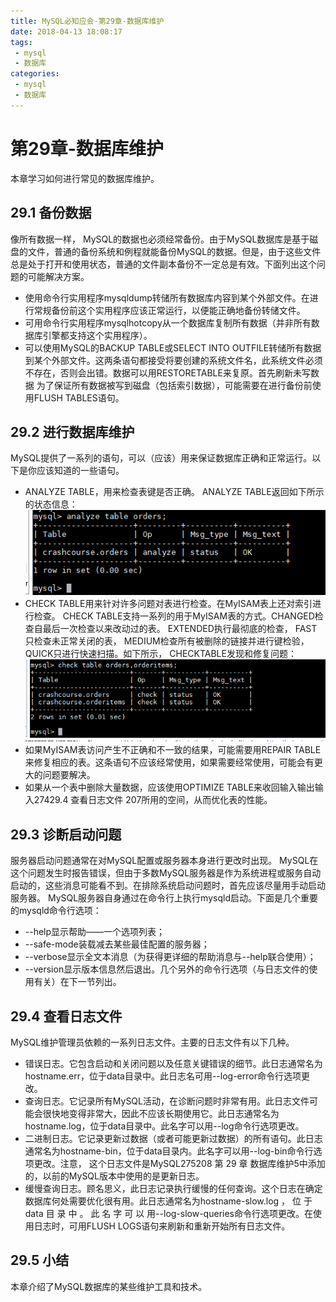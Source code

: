 ```yaml
---
title: MySQL必知应会-第29章-数据库维护
date: 2018-04-13 18:08:17
tags:
 - mysql
 - 数据库
categories:
 - mysql
 - 数据库
---
```


# 第29章-数据库维护
本章学习如何进行常见的数据库维护。

## 29.1 备份数据
像所有数据一样， MySQL的数据也必须经常备份。由于MySQL数据库是基于磁盘的文件，普通的备份系统和例程就能备份MySQL的数据。但是，由于这些文件总是处于打开和使用状态，普通的文件副本备份不一定总是有效。下面列出这个问题的可能解决方案。
- 使用命令行实用程序mysqldump转储所有数据库内容到某个外部文件。在进行常规备份前这个实用程序应该正常运行，以便能正确地备份转储文件。
- 可用命令行实用程序mysqlhotcopy从一个数据库复制所有数据（并非所有数据库引擎都支持这个实用程序）。
- 可以使用MySQL的BACKUP TABLE或SELECT INTO OUTFILE转储所有数据到某个外部文件。这两条语句都接受将要创建的系统文件名，此系统文件必须不存在，否则会出错。数据可以用RESTORETABLE来复原。首先刷新未写数据 为了保证所有数据被写到磁盘（包括索引数据），可能需要在进行备份前使用FLUSH TABLES语句。

## 29.2 进行数据库维护
MySQL提供了一系列的语句，可以（应该）用来保证数据库正确和正常运行。以下是你应该知道的一些语句。
- ANALYZE TABLE，用来检查表键是否正确。 ANALYZE TABLE返回如下所示的状态信息：
![pic](MySQL必知应会-第29章-数据库维护/Snipaste_2018-04-16_11-58-36.png)
- CHECK TABLE用来针对许多问题对表进行检查。在MyISAM表上还对索引进行检查。 CHECK TABLE支持一系列的用于MyISAM表的方式。CHANGED检查自最后一次检查以来改动过的表。 EXTENDED执行最彻底的检查， FAST只检查未正常关闭的表， MEDIUM检查所有被删除的链接并进行键检验， QUICK只进行快速扫描。如下所示， CHECKTABLE发现和修复问题：
![pic](MySQL必知应会-第29章-数据库维护/Snipaste_2018-04-16_11-59-24.png)
- 如果MyISAM表访问产生不正确和不一致的结果，可能需要用REPAIR TABLE来修复相应的表。这条语句不应该经常使用，如果需要经常使用，可能会有更大的问题要解决。
- 如果从一个表中删除大量数据，应该使用OPTIMIZE TABLE来收回输入输出输入27429.4 查看日志文件 207所用的空间，从而优化表的性能。

## 29.3 诊断启动问题
服务器启动问题通常在对MySQL配置或服务器本身进行更改时出现。 MySQL在这个问题发生时报告错误，但由于多数MySQL服务器是作为系统进程或服务自动启动的，这些消息可能看不到。在排除系统启动问题时，首先应该尽量用手动启动服务器。 MySQL服务器自身通过在命令行上执行mysqld启动。下面是几个重要的mysqld命令行选项：
- --help显示帮助——一个选项列表；
- --safe-mode装载减去某些最佳配置的服务器；
- --verbose显示全文本消息（为获得更详细的帮助消息与--help联合使用）；
- --version显示版本信息然后退出。几个另外的命令行选项（与日志文件的使用有关）在下一节列出。

## 29.4 查看日志文件
MySQL维护管理员依赖的一系列日志文件。主要的日志文件有以下几种。
- 错误日志。它包含启动和关闭问题以及任意关键错误的细节。此日志通常名为hostname.err，位于data目录中。此日志名可用--log-error命令行选项更改。
- 查询日志。它记录所有MySQL活动，在诊断问题时非常有用。此日志文件可能会很快地变得非常大，因此不应该长期使用它。此日志通常名为hostname.log，位于data目录中。此名字可以用--log命令行选项更改。
- 二进制日志。它记录更新过数据（或者可能更新过数据）的所有语句。此日志通常名为hostname-bin，位于data目录内。此名字可以用--log-bin命令行选项更改。注意， 这个日志文件是MySQL275208 第 29 章 数据库维护5中添加的，以前的MySQL版本中使用的是更新日志。
- 缓慢查询日志。顾名思义，此日志记录执行缓慢的任何查询。这个日志在确定数据库何处需要优化很有用。此日志通常名为hostname-slow.log ， 位 于 data 目 录 中 。 此 名 字 可 以 用--log-slow-queries命令行选项更改。在使用日志时，可用FLUSH LOGS语句来刷新和重新开始所有日志文件。

## 29.5 小结
本章介绍了MySQL数据库的某些维护工具和技术。

